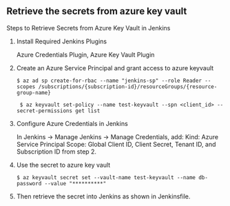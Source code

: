 ## Retrieve the secrets from azure key vault 

Steps to Retrieve Secrets from Azure Key Vault in Jenkins

1. Install Required Jenkins Plugins

   Azure Credentials Plugin,
   Azure Key Vault Plugin

2. Create an Azure Service Principal and grant access to azure keyvault

   ``` $ az ad sp create-for-rbac --name "jenkins-sp" --role Reader --scopes /subscriptions/{subscription-id}/resourceGroups/{resource-group-name} ```

   ``` $ az keyvault set-policy --name test-keyvault --spn <client_id> --secret-permissions get list```

3. Configure Azure Credentials in Jenkins

   In Jenkins → Manage Jenkins → Manage Credentials, add:
   Kind: Azure Service Principal
   Scope: Global
   Client ID, Client Secret, Tenant ID, and Subscription ID from step 2.

4. Use the secret to azure key vault

   ``` $ az keyvault secret set --vault-name test-keyvault --name db-password --value "**********" ```

5. Then retrieve the secret into Jenkins as shown in Jenkinsfile.

